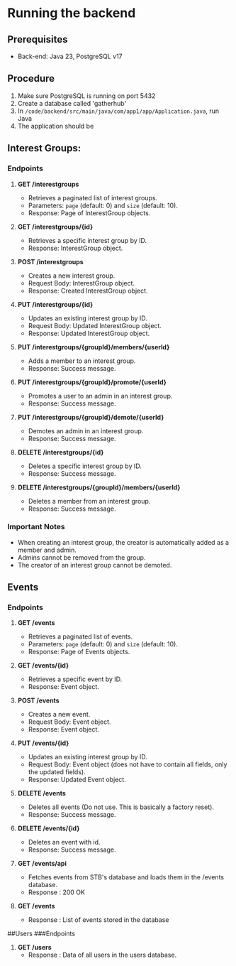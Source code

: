 # Running the backend

## Prerequisites
- Back-end: Java 23, PostgreSQL v17
## Procedure
1. Make sure PostgreSQL is running on port 5432
2. Create a database called 'gatherhub'
3. In `/code/backend/src/main/java/com/app1/app/Application.java`, run Java
4. The application should be 

## Interest Groups:
### Endpoints
1. **GET /interestgroups**
    - Retrieves a paginated list of interest groups.
    - Parameters: `page` (default: 0) and `size` (default: 10).
    - Response: Page of InterestGroup objects.

2. **GET /interestgroups/{id}**
    - Retrieves a specific interest group by ID.
    - Response: InterestGroup object.

3. **POST /interestgroups**
    - Creates a new interest group.
    - Request Body: InterestGroup object.
    - Response: Created InterestGroup object.

4. **PUT /interestgroups/{id}**
    - Updates an existing interest group by ID.
    - Request Body: Updated InterestGroup object.
    - Response: Updated InterestGroup object.

5. **PUT /interestgroups/{groupId}/members/{userId}**
    - Adds a member to an interest group.
    - Response: Success message.

6. **PUT /interestgroups/{groupId}/promote/{userId}**
    - Promotes a user to an admin in an interest group.
    - Response: Success message.

7. **PUT /interestgroups/{groupId}/demote/{userId}**
    - Demotes an admin in an interest group.
    - Response: Success message.

8. **DELETE /interestgroups/{id}**
    - Deletes a specific interest group by ID.
    - Response: Success message.

9. **DELETE /interestgroups/{groupId}/members/{userId}**
    - Deletes a member from an interest group.
    - Response: Success message.

### Important Notes
- When creating an interest group, the creator is automatically added as a member and admin.
- Admins cannot be removed from the group.
- The creator of an interest group cannot be demoted.

## Events
### Endpoints
1. **GET /events**
    - Retrieves a paginated list of events.
    - Parameters: `page` (default: 0) and `size` (default: 10).
    - Response: Page of Events objects.
2. **GET /events/{id}**
    - Retrieves a specific event by ID.
    - Response: Event object.
3. **POST /events**
    - Creates a new event.
    - Request Body: Event object.
    - Response: Event object.
4. **PUT /events/{id}**
    - Updates an existing interest group by ID.
    - Request Body: Event object (does not have to contain all fields, only the updated fields).
    - Response: Updated Event object.
5. **DELETE /events**
    - Deletes all events (Do not use. This is basically a factory reset).
    - Response: Success message.
6. **DELETE /events/{id}**
    - Deletes an event with id.
    - Response: Success message. 

7. **GET /events/api**
    - Fetches events from STB's database and loads them in the /events database.
    - Response : 200 OK

8. **GET /events**
    - Response : List of events stored in the database

##Users
###Endpoints
1. **GET /users**
    - Response : Data of all users in the users database.
